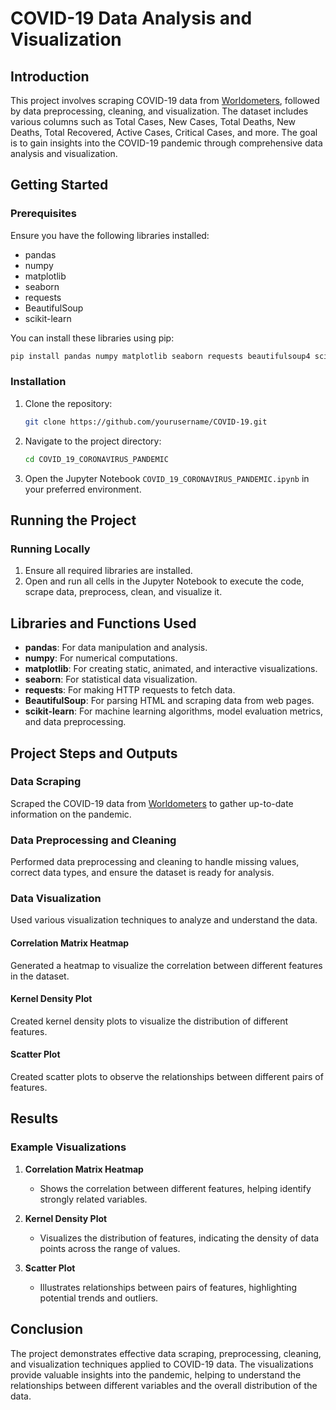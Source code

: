 # COVID-19 Data Analysis and Visualization

## Introduction
This project involves scraping COVID-19 data from [Worldometers](https://www.worldometers.info/coronavirus/#countries), followed by data preprocessing, cleaning, and visualization. The dataset includes various columns such as Total Cases, New Cases, Total Deaths, New Deaths, Total Recovered, Active Cases, Critical Cases, and more. The goal is to gain insights into the COVID-19 pandemic through comprehensive data analysis and visualization.

## Getting Started

### Prerequisites
Ensure you have the following libraries installed:
- pandas
- numpy
- matplotlib
- seaborn
- requests
- BeautifulSoup
- scikit-learn

You can install these libraries using pip:
```bash
pip install pandas numpy matplotlib seaborn requests beautifulsoup4 scikit-learn
```

### Installation
1. Clone the repository:
    ```bash
    git clone https://github.com/yourusername/COVID-19.git
    ```
2. Navigate to the project directory:
    ```bash
    cd COVID_19_CORONAVIRUS_PANDEMIC
    ```
3. Open the Jupyter Notebook `COVID_19_CORONAVIRUS_PANDEMIC.ipynb` in your preferred environment.

## Running the Project

### Running Locally
1. Ensure all required libraries are installed.
2. Open and run all cells in the Jupyter Notebook to execute the code, scrape data, preprocess, clean, and visualize it.

## Libraries and Functions Used

- **pandas**: For data manipulation and analysis.
- **numpy**: For numerical computations.
- **matplotlib**: For creating static, animated, and interactive visualizations.
- **seaborn**: For statistical data visualization.
- **requests**: For making HTTP requests to fetch data.
- **BeautifulSoup**: For parsing HTML and scraping data from web pages.
- **scikit-learn**: For machine learning algorithms, model evaluation metrics, and data preprocessing.

## Project Steps and Outputs

### Data Scraping
Scraped the COVID-19 data from [Worldometers](https://www.worldometers.info/coronavirus/#countries) to gather up-to-date information on the pandemic.

### Data Preprocessing and Cleaning
Performed data preprocessing and cleaning to handle missing values, correct data types, and ensure the dataset is ready for analysis.

### Data Visualization
Used various visualization techniques to analyze and understand the data.

#### Correlation Matrix Heatmap
Generated a heatmap to visualize the correlation between different features in the dataset.

#### Kernel Density Plot
Created kernel density plots to visualize the distribution of different features.

#### Scatter Plot
Created scatter plots to observe the relationships between different pairs of features.

## Results

### Example Visualizations

1. **Correlation Matrix Heatmap**
   - Shows the correlation between different features, helping identify strongly related variables.

2. **Kernel Density Plot**
   - Visualizes the distribution of features, indicating the density of data points across the range of values.

3. **Scatter Plot**
   - Illustrates relationships between pairs of features, highlighting potential trends and outliers.

## Conclusion
The project demonstrates effective data scraping, preprocessing, cleaning, and visualization techniques applied to COVID-19 data. The visualizations provide valuable insights into the pandemic, helping to understand the relationships between different variables and the overall distribution of the data.
